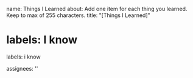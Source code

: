 name: Things I Learned
about: Add one item for each thing you learned. Keep to max of 255 characters.
title: "[Things I Learned]"

labels: I know
=======
labels: i know

assignees: ''